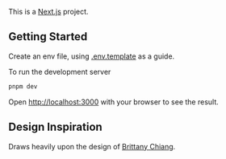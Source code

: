 This is a [Next.js](https://nextjs.org) project.

## Getting Started

Create an env file, using [.env.template](.env.template) as a guide.

To run the development server

```bash
pnpm dev
```

Open [http://localhost:3000](http://localhost:3000) with your browser to see the result.

## Design Inspiration

Draws heavily upon the design of [Brittany Chiang](https://brittanychiang.com/).
